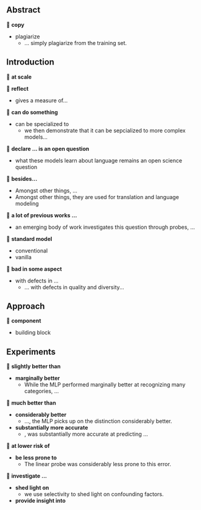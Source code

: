 ## Abstract

&#x1F4D8; **copy**

+ plagiarize
  + ... simply plagiarize from the training set.

## Introduction

&#x1F4D8; **at scale**

&#x1F4D8; **reflect**

+ gives a measure of...

&#x1F4D8; **can do something**

+ can be specialized to
  + we then demonstrate that it can be sepcialized to more complex models... 

&#x1F4D8;  **declare ... is an open question**

+ what these models learn about language remains an open science question

&#x1F4D8; **besides...**

+ Amongst other things, ...
+ Amongst other things, they are used for translation and language modeling

&#x1F4D8;  **a lot of previous works ...**

+ an emerging body of work investigates this question through probes, ...

&#x1F4D8; **standard model**

+ conventional
+ vanilla

&#x1F4D8; **bad in some aspect**

+ with defects in ...
  + ... with defects in quality and diversity...
  
## Approach

&#x1F4D8; **component**

+ building block

## Experiments

&#x1F4D8; **slightly better than**

+ **marginally better**
  + While the MLP performed marginally better at recognizing many categories, ...


&#x1F4D8; **much better than**

+ **considerably better**
  + ..., the MLP picks up on the distinction considerably better.
+ **substantially more accurate**
  + , was substantially more accurate at predicting ...

&#x1F4D8; **at lower risk of**

+ **be less prone to**
  + The linear probe was considerably less prone to this error.

&#x1F4D8; **investigate ...**

+ **shed light on**
  + we use selectivity to shed light on confounding factors.
+ **provide insight into**
